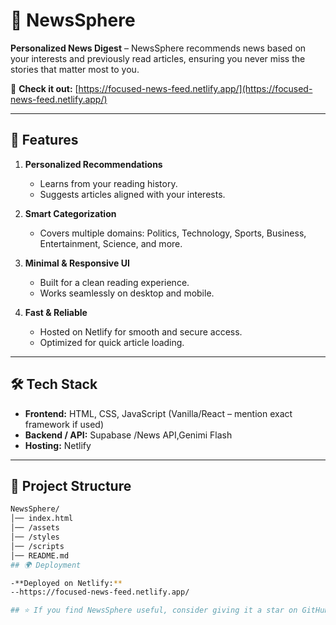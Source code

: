 # 📰 NewsSphere

**Personalized News Digest** – NewsSphere recommends news based on your interests and previously read articles, ensuring you never miss the stories that matter most to you.  

🔗 **Check it out:** [https://focused-news-feed.netlify.app/](https://focused-news-feed.netlify.app/)

---

## 🚀 Features

1. **Personalized Recommendations**  
   - Learns from your reading history.  
   - Suggests articles aligned with your interests.  

2. **Smart Categorization**  
   - Covers multiple domains: Politics, Technology, Sports, Business, Entertainment, Science, and more.  

3. **Minimal & Responsive UI**  
   - Built for a clean reading experience.  
   - Works seamlessly on desktop and mobile.  

4. **Fast & Reliable**  
   - Hosted on Netlify for smooth and secure access.  
   - Optimized for quick article loading.  

---

## 🛠️ Tech Stack

- **Frontend:** HTML, CSS, JavaScript (Vanilla/React – mention exact framework if used)  
- **Backend / API:** Supabase /News API,Genimi Flash  
- **Hosting:** Netlify  

---

## 📂 Project Structure

```bash
NewsSphere/
│── index.html
│── /assets
│── /styles
│── /scripts
│── README.md
## 🌍 Deployment

-**Deployed on Netlify:**
--https://focused-news-feed.netlify.app/

## ⭐ If you find NewsSphere useful, consider giving it a star on GitHub!
